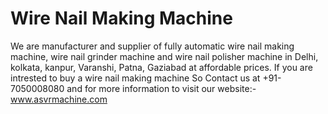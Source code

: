 # Wire Nail Making Machine
We are manufacturer and supplier of fully automatic wire nail making machine, wire nail grinder machine and wire nail polisher machine in Delhi, kolkata, kanpur, Varanshi, Patna, Gaziabad at affordable prices. If you are intrested to buy a wire nail making machine So Contact us at +91-7050008080 and for more information to visit our website:- www.asvrmachine.com
